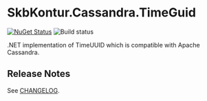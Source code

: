 # SkbKontur.Cassandra.TimeGuid

[![NuGet Status](https://img.shields.io/nuget/v/SkbKontur.Cassandra.TimeGuid.svg)](https://www.nuget.org/packages/SkbKontur.Cassandra.TimeGuid/)
![Build status](https://github.com/skbkontur/cassandra-time-guid/actions/workflows/actions.yml/badge.svg)

.NET implementation of TimeUUID which is compatible with Apache Cassandra.

## Release Notes

See [CHANGELOG](CHANGELOG.md).
